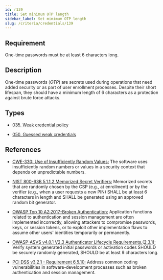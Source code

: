 ```yaml
---
id: r139
title: Set minimum OTP length
sidebar_label: Set minimum OTP length
slug: /criteria/credentials/139
---
```


## Requirement

One-time passwords must be
at least 6 characters long.

## Description

One-time passwords (*OTP*) are secrets used
during operations
that need added security
or as part of user enrollment processes.
Despite their short lifespan,
they should have a minimum length
of 6 characters
as a protection against brute force attacks.

## Types

- [035. Weak credential policy](/types/035)

- [050. Guessed weak credentials](/types/050)

## References

- [CWE-330: Use of Insufficiently Random Values:](https://cwe.mitre.org/data/definitions/330.html)
The software uses
insufficiently random numbers
or values in a security context
that depends on unpredictable numbers.

- [NIST 800-63B 5.1.1.2 Memorized Secret Verifiers:](https://pages.nist.gov/800-63-3/sp800-63b.html)
Memorized secrets that are randomly chosen
by the CSP (e.g., at enrollment)
or by the verifier (e.g., when a user requests a new PIN)
SHALL be at least 6 characters in length
and SHALL be generated
using an approved random bit generator.

- [OWASP Top 10 A2:2017-Broken Authentication:](https://owasp.org/www-project-top-ten/OWASP_Top_Ten_2017/Top_10-2017_A2-Broken_Authentication)
Application functions related to authentication
and session management
are often implemented incorrectly,
allowing attackers to compromise passwords,
keys, or session tokens,
or to exploit other implementation flaws
to assume other users' identities
temporarily or permanently.

- [OWASP-ASVS v4.0.1 V2.3 Authenticator Lifecycle Requirements.(2.3.1):](https://owasp.org/www-pdf-archive/OWASP_Application_Security_Verification_Standard_4.0-en.pdf)
Verify system generated initial passwords
or activation codes SHOULD
be securely randomly generated,
SHOULD be at least 6 characters long.

- [PCI DSS v3.2.1 - Requirement 6.5.10:](https://www.pcisecuritystandards.org/documents/PCI_DSS_v3-2-1.pdf)
Address common coding vulnerabilities
in software-development processes
such as broken authentication
and session management.
